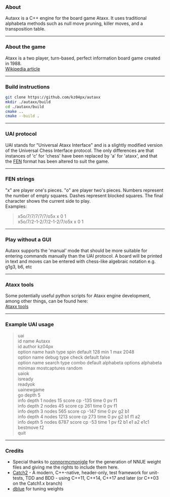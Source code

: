 ### About
Autaxx is a C++ engine for the board game Ataxx. It uses traditional alphabeta methods such as null move pruning, killer moves, and a transposition table.

---

### About the game
Ataxx is a two player, turn-based, perfect information board game created in 1988.<br/>
[Wikipedia article](https://en.wikipedia.org/wiki/Ataxx)

---

### Build instructions
```bash
git clone https://github.com/kz04px/autaxx
mkdir ./autaxx/build
cd ./autaxx/build
cmake ..
cmake --build .
```

---

### UAI protocol
UAI stands for "Universal Ataxx Interface" and is a slightly modified version of the Universal Chess Interface protocol.
The only differences are that instances of 'c' for 'chess' have been replaced by 'a' for 'ataxx', and that the [FEN](https://en.wikipedia.org/wiki/Forsyth–Edwards_Notation) format has been altered to suit the game.

---

### FEN strings
"x" are player one's pieces. "o" are player two's pieces. Numbers represent the number of empty squares. Dashes represent blocked squares. The final character shows the current side to play.<br/>
Examples:
>x5o/7/7/7/7/7/o5x x 0 1<br/>
>x5o/7/2-1-2/7/2-1-2/7/o5x x 0 1

---

### Play without a GUI
Autaxx supports the 'manual' mode that should be more suitable for entering commands manually than the UAI protocol.
A board will be printed in text and moves can be entered with chess-like algebraic notation e.g. g1g3, b6, etc

---

### Ataxx tools
Some potentially useful python scripts for Ataxx engine development, among other things, can be found here:<br/>
[Ataxx tools](https://github.com/kz04px/ataxx-tools)

---

### Example UAI usage
>uai<br/>
id name Autaxx<br/>
id author kz04px<br/>
option name hash type spin default 128 min 1 max 2048<br/>
option name debug type check default false<br/>
option name search type combo default alphabeta options alphabeta minimax mostcaptures random<br/>
uaiok<br/>
isready<br/>
readyok<br/>
uainewgame<br/>
go depth 5<br/>
info depth 1 nodes 15 score cp -135 time 0 pv f1<br/>
info depth 2 nodes 45 score cp 261 time 0 pv f1<br/>
info depth 3 nodes 565 score cp -147 time 0 pv g2 b1<br/>
info depth 4 nodes 1213 score cp 273 time 0 pv g2 b1 f1 a2<br/>
info depth 5 nodes 6787 score cp -53 time 1 pv f2 b1 e1 a2 e1c1<br/>
bestmove f2<br/>
quit

---

### Credits
- Special thanks to [connormcmonigle](https://github.com/connormcmonigle) for the generation of NNUE weight files and giving me the rights to include them here.
- [Catch2](https://github.com/catchorg/Catch2) - A modern, C++-native, header-only, test framework for unit-tests, TDD and BDD - using C++11, C++14, C++17 and later (or C++03 on the Catch1.x branch)
- [dblue](https://github.com/dhbloo) for tuning weights
